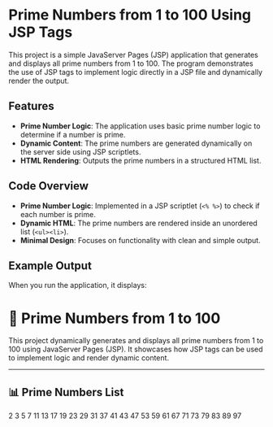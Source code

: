 # Prime Numbers from 1 to 100 Using JSP Tags

This project is a simple JavaServer Pages (JSP) application that generates and displays all prime numbers from 1 to 100. The program demonstrates the use of JSP tags to implement logic directly in a JSP file and dynamically render the output.

## Features

- **Prime Number Logic**: The application uses basic prime number logic to determine if a number is prime.
- **Dynamic Content**: The prime numbers are generated dynamically on the server side using JSP scriptlets.
- **HTML Rendering**: Outputs the prime numbers in a structured HTML list.

## Code Overview

- **Prime Number Logic**: Implemented in a JSP scriptlet (`<% %>`) to check if each number is prime.
- **Dynamic HTML**: The prime numbers are rendered inside an unordered list (`<ul><li>`).
- **Minimal Design**: Focuses on functionality with clean and simple output.

## Example Output

When you run the application, it displays:

# 🧮 Prime Numbers from 1 to 100

This project dynamically generates and displays all prime numbers from 1 to 100 using JavaServer Pages (JSP). It showcases how JSP tags can be used to implement logic and render dynamic content.

---

## 📊 Prime Numbers List
2 3 5 7 11 13 17 19 23 29 31 37 41 43 47 53 59 61 67 71 73 79 83 89 97
